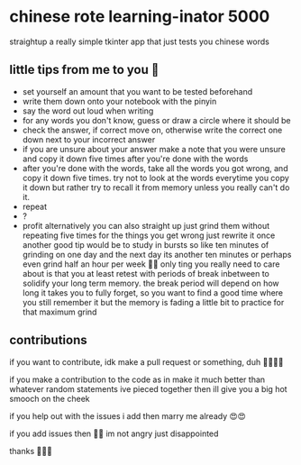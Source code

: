 # chinese rote learning-inator 5000
 straightup a really simple tkinter app that just tests you chinese words

## little tips from me to you 😤
- set yourself an amount that you want to be tested beforehand
- write them down onto your notebook with the pinyin
- say the word out loud when writing
- for any words you don't know, guess or draw a circle where it should be
- check the answer, if correct move on, otherwise write the correct one down next to your incorrect answer
- if you are unsure about your answer make a note that you were unsure and copy it down five times after you're done with the words
- after you're done with the words, take all the words you got wrong, and copy it down five times. try not to look at the words everytime you copy it down but rather try to recall it from memory unless you really can't do it.
- repeat
- ?
- profit
alternatively you can also straight up just grind them without repeating five times for the things you get wrong just rewrite it once
another good tip would be to study in bursts so like ten minutes of grinding on one day and the next day its another ten minutes or perhaps even grind half an hour per week 🤩🤩 only ting you really need to care about is that you at least retest with periods of break inbetween to solidify your long term memory. the break period will depend on how long it takes you to fully forget, so you want to find a good time where you still remember it but the memory is fading a little bit to practice for that maximum grind

## contributions
if you want to contribute, idk make a pull request or something, duh 🤷‍♀️🤷‍♀️

if you make a contribution to the code as in make it much better than whatever random statements ive pieced together then ill give you a big hot smooch on the cheek

if you help out with the issues i add then marry me already 😍😍

if you add issues then 🤢🤢 im not angry just disappointed

thanks 🥰🤗🥰
